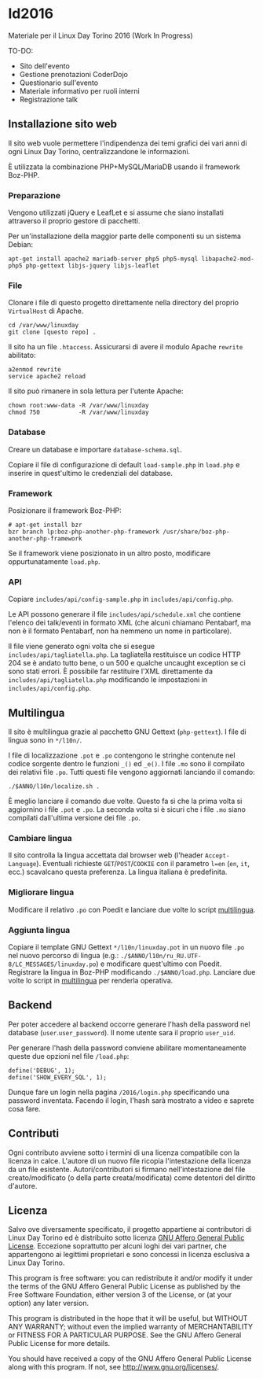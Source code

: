 # ld2016
Materiale per il Linux Day Torino 2016 (Work In Progress)

TO-DO:
* Sito dell'evento
* Gestione prenotazioni CoderDojo
* Questionario sull'evento
* Materiale informativo per ruoli interni
* Registrazione talk

## Installazione sito web
Il sito web vuole permettere l'indipendenza dei temi grafici dei vari anni di ogni Linux Day Torino, centralizzandone le informazioni.

È utilizzata la combinazione PHP+MySQL/MariaDB usando il framework Boz-PHP.

### Preparazione
Vengono utilizzati jQuery e LeafLet e si assume che siano installati attraverso il proprio gestore di pacchetti.

Per un'installazione della maggior parte delle componenti su un sistema Debian:

    apt-get install apache2 mariadb-server php5 php5-mysql libapache2-mod-php5 php-gettext libjs-jquery libjs-leaflet

### File
Clonare i file di questo progetto direttamente nella directory del proprio `VirtualHost` di Apache.

    cd /var/www/linuxday
    git clone [questo repo] .

Il sito ha un file `.htaccess`. Assicurarsi di avere il modulo Apache `rewrite` abilitato:

    a2enmod rewrite
    service apache2 reload

Il sito può rimanere in sola lettura per l'utente Apache:

    chown root:www-data -R /var/www/linuxday
    chmod 750           -R /var/www/linuxday

### Database
Creare un database e importare `database-schema.sql`.

Copiare il file di configurazione di default `load-sample.php` in `load.php` e inserire in quest'ultimo le credenziali del database.

### Framework
Posizionare il framework Boz-PHP:

    # apt-get install bzr
    bzr branch lp:boz-php-another-php-framework /usr/share/boz-php-another-php-framework

Se il framework viene posizionato in un altro posto, modificare oppurtunatamente `load.php`.

### API
Copiare `includes/api/config-sample.php` in `includes/api/config.php`.

Le API possono generare il file `includes/api/schedule.xml` che contiene l'elenco dei talk/eventi in formato XML (che alcuni chiamano Pentabarf, ma non è il formato Pentabarf, non ha nemmeno un nome in particolare).

Il file viene generato ogni volta che si esegue `includes/api/tagliatella.php`. La tagliatella restituisce un codice HTTP 204 se è andato tutto bene, o un 500 e qualche uncaught exception se ci sono stati errori.
È possibile far restituire l'XML direttamente da `includes/api/tagliatella.php` modificando le impostazioni in `includes/api/config.php`.

## Multilingua
Il sito è multilingua grazie al pacchetto GNU Gettext (`php-gettext`). I file di lingua sono in `*/l10n/`.

I file di localizzazione `.pot` e `.po` contengono le stringhe contenute nel codice sorgente dentro le funzioni `_()` ed `_e()`. I file `.mo` sono il compilato dei relativi file `.po`. Tutti questi file vengono aggiornati lanciando il comando:

    ./$ANNO/l10n/localize.sh .

È meglio lanciare il comando due volte. Questo fa sì che la prima volta si aggiornino i file `.pot` e `.po`. La seconda volta si è sicuri che i file `.mo` siano compilati dall'ultima versione dei file `.po`.

### Cambiare lingua
Il sito controlla la lingua accettata dal browser web (l'header `Accept-Language`). Eventuali richieste `GET`/`POST`/`COOKIE` con il parametro `l=en` (`en`, `it`, ecc.) scavalcano questa preferenza. La lingua italiana è predefinita.

### Migliorare lingua
Modificare il relativo `.po` con Poedit e lanciare due volte lo script [multilingua](#multilingua).

### Aggiunta lingua
Copiare il template GNU Gettext `*/l10n/linuxday.pot` in un nuovo file `.po` nel nuovo percorso di lingua (e.g.: `./$ANNO/l10n/ru_RU.UTF-8/LC_MESSAGES/linuxday.po`) e modificare quest'ultimo con Poedit. Registrare la lingua in Boz-PHP modificando `./$ANNO/load.php`. Lanciare due volte lo script in [multilingua](#multilingua) per renderla operativa.

## Backend
Per poter accedere al backend occorre generare l'hash della password nel database (`user`.`user_password`). Il nome utente sara il proprio `user_uid`.

Per generare l'hash della password conviene abilitare momentaneamente queste due opzioni nel file `/load.php`:

    define('DEBUG', 1);
    define('SHOW_EVERY_SQL', 1);

Dunque fare un login nella pagina `/2016/login.php` specificando una password inventata. Facendo il login, l'hash sarà mostrato a video e saprete cosa fare.

## Contributi
Ogni contributo avviene sotto i termini di una licenza compatibile con la licenza in calce. L'autore di un nuovo file ricopia l'intestazione della licenza da un file esistente. Autori/contributori si firmano nell'intestazione del file creato/modificato (o della parte creata/modificata) come detentori del diritto d'autore.

## Licenza
Salvo ove diversamente specificato, il progetto appartiene ai contributori di Linux Day Torino ed è distribuito sotto licenza [GNU Affero General Public License](https://www.gnu.org/licenses/agpl-3.0.html). Eccezione soprattutto per alcuni loghi dei vari partner, che appartengono ai legittimi proprietari e sono concessi in licenza esclusiva a Linux Day Torino.

This program is free software: you can redistribute it and/or modify it under the terms of the GNU Affero General Public License as published by the Free Software Foundation, either version 3 of the License, or (at your option) any later version.

This program is distributed in the hope that it will be useful, but WITHOUT ANY WARRANTY; without even the implied warranty of MERCHANTABILITY or FITNESS FOR A PARTICULAR PURPOSE.
See the GNU Affero General Public License for more details.

You should have received a copy of the GNU Affero General Public License along with this program. If not, see <http://www.gnu.org/licenses/>.
